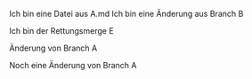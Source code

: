 Ich bin eine Datei aus A.md
Ich bin eine Änderung aus Branch B

Ich bin der Rettungsmerge E

Änderung von Branch A

Noch eine Änderung von Branch A


